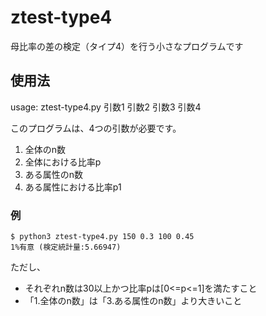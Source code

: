 # ztest-type4
母比率の差の検定（タイプ4）を行う小さなプログラムです

## 使用法
usage: ztest-type4.py 引数1 引数2 引数3 引数4

このプログラムは、4つの引数が必要です。  
 1. 全体のn数
 1. 全体における比率p
 1. ある属性のn数
 1. ある属性における比率p1

### 例  
~~~
$ python3 ztest-type4.py 150 0.3 100 0.45
1%有意 (検定統計量:5.66947)
~~~

ただし、
 - それぞれn数は30以上かつ比率pは[0<=p<=1]を満たすこと  
 - 「1.全体のn数」は「3.ある属性のn数」より大きいこと